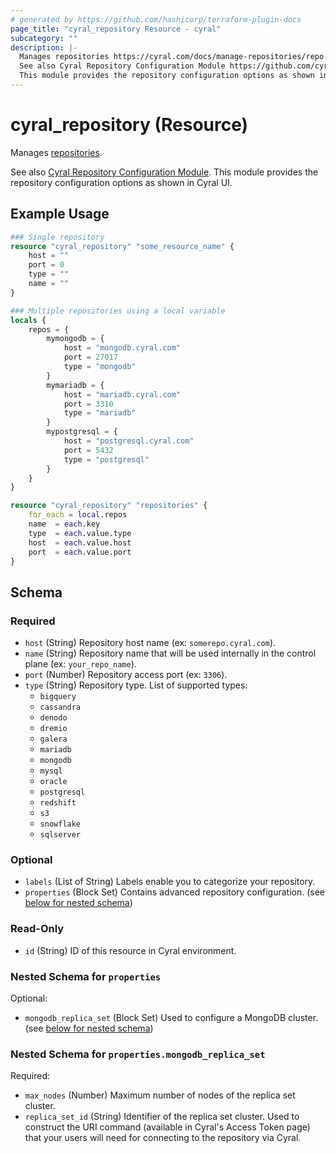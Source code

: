 ```yaml
---
# generated by https://github.com/hashicorp/terraform-plugin-docs
page_title: "cyral_repository Resource - cyral"
subcategory: ""
description: |-
  Manages repositories https://cyral.com/docs/manage-repositories/repo-track.
  See also Cyral Repository Configuration Module https://github.com/cyralinc/terraform-cyral-repository-config.
  This module provides the repository configuration options as shown in Cyral UI.
---
```


# cyral_repository (Resource)

Manages [repositories](https://cyral.com/docs/manage-repositories/repo-track).

See also [Cyral Repository Configuration Module](https://github.com/cyralinc/terraform-cyral-repository-config).
This module provides the repository configuration options as shown in Cyral UI.

## Example Usage

```terraform
### Single repository
resource "cyral_repository" "some_resource_name" {
    host = ""
    port = 0
    type = ""
    name = ""
}

### Multiple repositories using a local variable
locals {
    repos = {
        mymongodb = {
            host = "mongodb.cyral.com"
            port = 27017
            type = "mongodb"
        }
        mymariadb = {
            host = "mariadb.cyral.com"
            port = 3310
            type = "mariadb"
        }
        mypostgresql = {
            host = "postgresql.cyral.com"
            port = 5432
            type = "postgresql"
        }
    }
}

resource "cyral_repository" "repositories" {
    for_each = local.repos
    name  = each.key
    type  = each.value.type
    host  = each.value.host
    port  = each.value.port
}
```

<!-- schema generated by tfplugindocs -->

## Schema

### Required

- `host` (String) Repository host name (ex: `somerepo.cyral.com`).
- `name` (String) Repository name that will be used internally in the control plane (ex: `your_repo_name`).
- `port` (Number) Repository access port (ex: `3306`).
- `type` (String) Repository type. List of supported types:
  - `bigquery`
  - `cassandra`
  - `denodo`
  - `dremio`
  - `galera`
  - `mariadb`
  - `mongodb`
  - `mysql`
  - `oracle`
  - `postgresql`
  - `redshift`
  - `s3`
  - `snowflake`
  - `sqlserver`

### Optional

- `labels` (List of String) Labels enable you to categorize your repository.
- `properties` (Block Set) Contains advanced repository configuration. (see [below for nested schema](#nestedblock--properties))

### Read-Only

- `id` (String) ID of this resource in Cyral environment.

<a id="nestedblock--properties"></a>

### Nested Schema for `properties`

Optional:

- `mongodb_replica_set` (Block Set) Used to configure a MongoDB cluster. (see [below for nested schema](#nestedblock--properties--mongodb_replica_set))

<a id="nestedblock--properties--mongodb_replica_set"></a>

### Nested Schema for `properties.mongodb_replica_set`

Required:

- `max_nodes` (Number) Maximum number of nodes of the replica set cluster.
- `replica_set_id` (String) Identifier of the replica set cluster. Used to construct the URI command (available in Cyral's Access Token page) that your users will need for connecting to the repository via Cyral.
